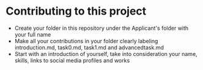 # Contributing to this project

- Create your folder in this repository under the Applicant's folder with your full name
- Make all your contributions in your folder clearly labeling introduction.md, task0.md, task1.md and advancedtask.md
- Start with an introduction of yourself, take into consideration your name, skills, links to social media profiles and works
